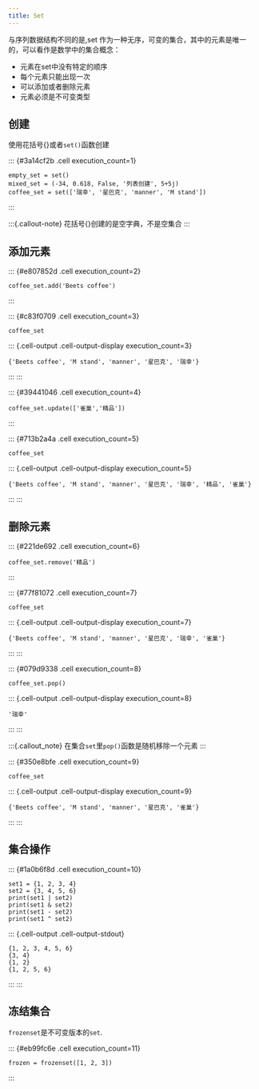 ```yaml
---
title: Set
---
```





与序列数据结构不同的是,set 作为一种无序，可变的集合，其中的元素是唯一的，可以看作是数学中的集合概念：


- 元素在set中没有特定的顺序
- 每个元素只能出现一次
- 可以添加或者删除元素
- 元素必须是不可变类型

## 创建
使用花括号{}或者`set()`函数创建

::: {#3a14cf2b .cell execution_count=1}
``` {.python .cell-code}
empty_set = set()
mixed_set = (-34, 0.618, False, '列表创建', 5+5j)
coffee_set = set(['瑞幸', '星巴克', 'manner', 'M stand'])
```
:::


:::{.callout-note}
花括号{}创建的是空字典，不是空集合
:::

## 添加元素

::: {#e807852d .cell execution_count=2}
``` {.python .cell-code}
coffee_set.add('Beets coffee')
```
:::


::: {#c83f0709 .cell execution_count=3}
``` {.python .cell-code}
coffee_set
```

::: {.cell-output .cell-output-display execution_count=3}
```
{'Beets coffee', 'M stand', 'manner', '星巴克', '瑞幸'}
```
:::
:::


::: {#39441046 .cell execution_count=4}
``` {.python .cell-code}
coffee_set.update(['雀巢','精品'])
```
:::


::: {#713b2a4a .cell execution_count=5}
``` {.python .cell-code}
coffee_set
```

::: {.cell-output .cell-output-display execution_count=5}
```
{'Beets coffee', 'M stand', 'manner', '星巴克', '瑞幸', '精品', '雀巢'}
```
:::
:::


## 删除元素

::: {#221de692 .cell execution_count=6}
``` {.python .cell-code}
coffee_set.remove('精品')
```
:::


::: {#77f81072 .cell execution_count=7}
``` {.python .cell-code}
coffee_set
```

::: {.cell-output .cell-output-display execution_count=7}
```
{'Beets coffee', 'M stand', 'manner', '星巴克', '瑞幸', '雀巢'}
```
:::
:::


::: {#079d9338 .cell execution_count=8}
``` {.python .cell-code}
coffee_set.pop()
```

::: {.cell-output .cell-output-display execution_count=8}
```
'瑞幸'
```
:::
:::


:::{.callout_note}
在集合`set`里`pop()`函数是随机移除一个元素
:::

::: {#350e8bfe .cell execution_count=9}
``` {.python .cell-code}
coffee_set
```

::: {.cell-output .cell-output-display execution_count=9}
```
{'Beets coffee', 'M stand', 'manner', '星巴克', '雀巢'}
```
:::
:::


## 集合操作

::: {#1a0b6f8d .cell execution_count=10}
``` {.python .cell-code}
set1 = {1, 2, 3, 4}
set2 = {3, 4, 5, 6}
print(set1 | set2)  
print(set1 & set2)  
print(set1 - set2)  
print(set1 ^ set2) 
```

::: {.cell-output .cell-output-stdout}
```
{1, 2, 3, 4, 5, 6}
{3, 4}
{1, 2}
{1, 2, 5, 6}
```
:::
:::


## 冻结集合
`frozenset`是不可变版本的`set`.

::: {#eb99fc6e .cell execution_count=11}
``` {.python .cell-code}
frozen = frozenset([1, 2, 3])
```
:::



